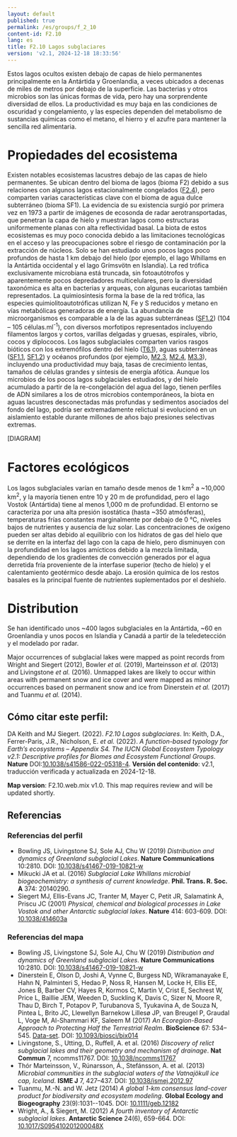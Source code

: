 ```yaml
---
layout: default
published: true
permalink: /es/groups/f_2_10
content-id: F2.10
lang: es
title: F2.10 Lagos subglaciares
version: 'v2.1, 2024-12-18 18:33:56'
---
```


Estos lagos ocultos existen debajo de capas de hielo permanentes principalmente en la Antártida y Groenlandia, a veces ubicados a decenas de miles de metros por debajo de la superficie. Las bacterias y otros microbios son las únicas formas de vida, pero hay una sorprendente diversidad de ellos. La productividad es muy baja en las condiciones de oscuridad y congelamiento, y las especies dependen del metabolismo de sustancias químicas como el metano, el hierro y el azufre para mantener la sencilla red alimentaria.

# Propiedades del ecosistema
 
Existen notables ecosistemas lacustres debajo de las capas de hielo permanentes. Se ubican dentro del bioma de lagos (bioma F2) debido a sus relaciones con algunos lagos estacionalmente congelados ([F2.4](/explore/groups/F2.4)), pero comparten varias características clave con el bioma de agua dulce subterráneo (bioma SF1). La evidencia de su existencia surgió por primera vez en 1973 a partir de imágenes de ecosonda de radar aerotransportadas, que penetran la capa de hielo y muestran lagos como estructuras uniformemente planas con alta reflectividad basal. La biota de estos ecosistemas es muy poco conocida debido a las limitaciones tecnológicas en el acceso y las preocupaciones sobre el riesgo de contaminación por la extracción de núcleos. Solo se han estudiado unos pocos lagos poco profundos de hasta 1 km debajo del hielo (por ejemplo, el lago Whillams en la Antártida occidental y el lago Grímsvötn en Islandia). La red trófica exclusivamente microbiana está truncada, sin fotoautótrofos y aparentemente pocos depredadores multicelulares, pero la diversidad taxonómica es alta en bacterias y arqueas, con algunas eucariotas también representados. La quimiosíntesis forma la base de la red trófica, las especies quimiolitoautotróficas utilizan N, Fe y S reducidos y metano en vías metabólicas generadoras de energía. La abundancia de microorganismos es comparable a la de las aguas subterráneas ([SF1.2](/explore/groups/SF1.2)) (104 – 105 células.ml<sup>-1</sup>), con diversos morfotipos representados incluyendo filamentos largos y cortos, varillas delgadas y gruesas, espirales, vibrio, cocos y diplococos. Los lagos subglaciales comparten varios rasgos bióticos con los extremófilos dentro del hielo ([T6.1](/explore/groups/T6.1)), aguas subterráneas ([SF1.1](/explore/groups/SF1.1), [SF1.2](/explore/groups/SF1.2)) y océanos profundos (por ejemplo, [M2.3](/explore/groups/M2.3), [M2.4](/explore/groups/M2.4), [M3.3](/explore/groups/M3.3)), incluyendo una productividad muy baja, tasas de crecimiento lentas, tamaños de células grandes y síntesis de energía afótica. Aunque los microbios de los pocos lagos subglaciales estudiados, y del hielo acumulado a partir de la re-congelación del agua del lago, tienen perfiles de ADN similares a los de otros microbios contemporáneos, la biota en aguas lacustres desconectadas más profundas y sedimentos asociados del fondo del lago, podría ser extremadamente relictual si evolucionó en un aislamiento estable durante millones de años bajo presiones selectivas  extremas.

[DIAGRAM]

# Factores ecológicos
 
Los lagos subglaciales varían en tamaño desde menos de 1 km<sup>2</sup> a ~10,000 km<sup>2</sup>, y la mayoría tienen entre 10 y 20 m de profundidad, pero el lago Vostok (Antártida) tiene al menos 1,000 m de profundidad. El entorno se caracteriza por una alta presión isostática (hasta ~350 atmósferas), temperaturas frías constantes marginalmente por debajo de 0 °C, niveles bajos de nutrientes y ausencia de luz solar. Las concentraciones de oxígeno pueden ser altas debido al equilibrio con los hidratos de gas del hielo que se derrite en la interfaz del lago con la capa de hielo, pero disminuyen con la profundidad en los lagos amícticos debido a la mezcla limitada, dependiendo de los gradientes de convección generados por el agua derretida fría proveniente de la interfase superior (techo de hielo) y el calentamiento geotérmico desde abajo. La erosión química de los restos basales es la principal fuente de nutrientes suplementados por el deshielo.
 
# Distribution
 
Se han identificado unos ~400 lagos subglaciales en la Antártida, ~60 en Groenlandia y unos pocos en Islandia y Canadá a partir de la teledetección y el modelado por radar.

Major occurrences of subglacial lakes were mapped as point records from Wright and Siegert (2012), Bowler _et al._ (2019), Marteinsson _et al._ (2013) and Livingstone _et al._ (2016). Unmapped lakes are likely to occur within areas with permanent snow and ice cover and were mapped as minor occurrences based on permanent snow and ice from Dinerstein _et al._ (2017) and Tuanmu _et al._ (2014).

## Cómo citar este perfil:

DA Keith and MJ Siegert. (2022). *F2.10 Lagos subglaciares*. In: Keith, D.A., Ferrer-Paris, J.R., Nicholson, E. *et al.* (2022). *A function-based typology for Earth’s ecosystems – Appendix S4. The IUCN Global Ecosystem Typology v2.1: Descriptive profiles for Biomes and Ecosystem Functional Groups*. **Nature** DOI:[10.1038/s41586-022-05318-4](https://doi.org/10.1038/s41586-022-05318-4).
**Versión del contenido**: v2.1, traducción verificada y actualizada en 2024-12-18.

**Map version**: F2.10.web.mix v1.0. This map requires review and will be updated shortly.

## Referencias

### Referencias del perfil
* Bowling JS, Livingstone SJ, Sole AJ, Chu W  (2019) *Distribution and dynamics of Greenland subglacial Lakes*. **Nature Communications** 10:2810. DOI: [10.1038/s41467-019-10821-w](http://doi.org/10.1038/s41467-019-10821-w)
* Mikucki JA et al.  (2016) *Subglacial Lake Whillans microbial biogeochemistry: a synthesis of current knowledge*. **Phil. Trans. R. Soc. A** 374: 20140290.
* Siegert MJ, Ellis-Evans JC, Tranter M, Mayer C, Petit JR, Salamatink A, Priscu JC  (2001) *Physical, chemical and biological processes in Lake Vostok and other Antarctic subglacial lakes*. **Nature** 414: 603-609. DOI: [10.1038/414603a](http://doi.org/10.1038/414603a)

### Referencias del mapa
* Bowling JS, Livingstone SJ, Sole AJ, Chu W  (2019) *Distribution and dynamics of Greenland subglacial Lakes*. **Nature Communications** 10:2810. DOI: [10.1038/s41467-019-10821-w](http://doi.org/10.1038/s41467-019-10821-w)
* Dinerstein E, Olson D, Joshi A, Vynne C, Burgess ND, Wikramanayake E, Hahn N, Palminteri S, Hedao P, Noss R, Hansen M, Locke H, Ellis EE, Jones B, Barber CV, Hayes R, Kormos C, Martin V, Crist E, Sechrest W, Price L, Baillie JEM, Weeden D, Suckling K, Davis C, Sizer N, Moore R, Thau D, Birch T, Potapov P, Turubanova S, Tyukavina A, de Souza N, Pintea L, Brito JC, Llewellyn Barnekow Lillesø JP, van Breugel P, Graudal L, Voge M, Al-Shammari KF, Saleem M  (2017) *An Ecoregion-Based Approach to Protecting Half the Terrestrial Realm*. **BioScience** 67: 534–545. [Data-set](https://ecoregions2017.appspot.com/). DOI: [10.1093/biosci/bix014](http://doi.org/10.1093/biosci/bix014)
* Livingstone, S., Utting, D., Ruffell, A. et al.  (2016) *Discovery of relict subglacial lakes and their geometry and mechanism of drainage*. **Nat Commun** 7, ncomms11767. DOI: [10.1038/ncomms11767](http://doi.org/10.1038/ncomms11767)
* Thór Marteinsson, V., Rúnarsson, Á., Stefánsson, A. et al.  (2013) *Microbial communities in the subglacial waters of the Vatnajökull ice cap, Iceland*. **ISME J** 7, 427–437. DOI: [10.1038/ismej.2012.97](http://doi.org/10.1038/ismej.2012.97)
* Tuanmu, M.-N. and W. Jetz (2014) *A global 1-km consensus land-cover product for biodiversity and ecosystem modeling*. **Global Ecology and Biogeography** 23(9):1031--1045. DOI: [10.1111/geb.12182](http://doi.org/10.1111/geb.12182)
* Wright, A., & Siegert, M.  (2012) *A fourth inventory of Antarctic subglacial lakes*. **Antarctic Science** 24(6), 659-664. DOI: [10.1017/S095410201200048X](http://doi.org/10.1017/S095410201200048X)
